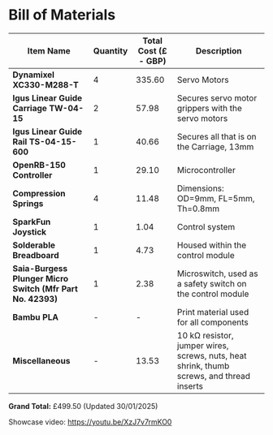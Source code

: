 # Bill of Materials

| Item Name | Quantity | Total Cost (£ - GBP) | Description |
|-----------|----------|----------------------|-------------|
| **Dynamixel XC330-M288-T** | 4 | 335.60 | Servo Motors |
| **Igus Linear Guide Carriage TW-04-15** | 2 | 57.98 | Secures servo motor grippers with the servo motors |
| **Igus Linear Guide Rail TS-04-15-600** | 1 | 40.66 | Secures all that is on the Carriage, 13mm |
| **OpenRB-150 Controller** | 1 | 29.10 | Microcontroller |
| **Compression Springs** | 4 | 11.48 | Dimensions: OD=9mm, FL=5mm, Th=0.8mm |
| **SparkFun Joystick** | 1 | 1.04 | Control system |
| **Solderable Breadboard** | 1 | 4.73 | Housed within the control module |
| **Saia-Burgess Plunger Micro Switch (Mfr Part No. 42393)** | 1 | 2.38 | Microswitch, used as a safety switch on the control module |
| **Bambu PLA** | - | - | Print material used for all components |
| **Miscellaneous** | - | 13.53 | 10 kΩ resistor, jumper wires, screws, nuts, heat shrink, thumb screws, and thread inserts |

**Grand Total:** £499.50 (Updated 30/01/2025)


Showcase video: https://youtu.be/XzJ7v7rmKO0

